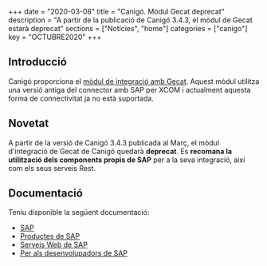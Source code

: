 +++
date        = "2020-03-08"
title       = "Canigó. Mòdul Gecat deprecat"
description = "A partir de la publicació de Canigó 3.4.3, el mòdul de Gecat estarà deprecat"
sections    = ["Notícies", "home"]
categories  = ["canigo"]
key         = "OCTUBRE2020"
+++

## Introducció

Canigó proporciona el [mòdul de integració amb Gecat](/canigo-documentacio-versions-3x-integracio/modul-gecat/).
Aquest mòdul utilitza una versió antiga del connector amb SAP per XCOM i actualment aquesta forma de connectivitat ja no està suportada.

## Novetat

A partir de la versió de Canigó 3.4.3 publicada al Març, el mòdul d'integració de Gecat de Canigó quedarà **deprecat**.
Es **recomana la utilització dels components propis de SAP** per a la seva integració, així com els seus serveis Rest.

## Documentació

Teniu disponible la següent documentació:

* [SAP](https://www.sap.com/index.html)
* [Productes de SAP](https://www.sap.com/products.html)
* [Serveis Web de SAP](https://help.sap.com/viewer/ab33122a997f40d89e340549ff0bced8/4.2.9/en-US/5749bcbe6d6d1014b3fc9283b0e91070.html)
* [Per als desenvolupadors de SAP](https://developers.sap.com/)
